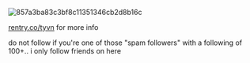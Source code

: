 ![857a3ba83c3bf8c11351346cb2d8b16c](https://github.com/bbeomgyu/bbeomgyu/assets/121232225/3675c90b-31a7-4b44-9dc6-5262cdca22b9)

[rentry.co/tyvn](https://rentry.co/tyvn) for more info

do not follow if you're one of those "spam followers" with a following of 100+.. i only follow friends on here
